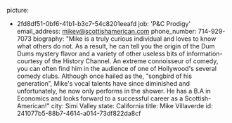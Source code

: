 picture:
  - 2fd8df51-0bf6-41b1-b3c7-54c8201eeafd
job: 'P&C Prodigy'
email_address: mikev@scottishamerican.com
phone_number: 714-929-7073
biography: "Mike is a truly curious individual and loves to know what others do not. As a result, he can tell you the origin of the Dum Dums mystery flavor and a variety of other useless bits of information-courtesy of the History Channel. An extreme connoisseur of comedy, you can often find him in the audience of one of Hollywood's several comedy clubs. Although once hailed as the, “songbird of his generation”, Mike's vocal talents have since diminished and unfortunately, he now only performs in the shower. He has a B.A in Economics and looks forward to a successful career as a Scottish-American!"
city: Simi Valley
state: California
title: Mike Villaverde
id: 241077b5-88b7-4614-a014-73df822da8cf
